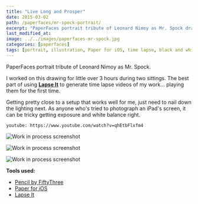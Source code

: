 ```yaml
---
title: "Live Long and Prosper"
date: 2015-03-02
path: /paperfaces/mr-spock-portrait/
excerpt: "PaperFaces portrait tribute of Leonard Nimoy as Mr. Spock drawn with Paper for iOS on an iPad."
last_modified_at: 
image: ../../images/paperfaces-mr-spock.jpg
categories: [paperfaces]
tags: [portrait, illustration, Paper for iOS, time lapse, black and white]
---
```


PaperFaces portrait tribute of Leonard Nimoy as Mr. Spock.

I worked on this drawing for little over 3 hours during two sittings. The best part of using [**Lapse It**](http://www.lapseit.com/) to generate time lapse videos of my work... playing them for the first time. 

Getting pretty close to a setup that works well for me, just need to nail down the lighting next. As anyone who's tried to photograph an iPad's screen, it can be tricky getting exposure and white balance right.

`youtube: https://www.youtube.com/watch?v=qhEtbFlxfm4`

![Work in process screenshot](../../images/paperfaces-mr-spock-process-1-600.jpg)

![Work in process screenshot](../../images/paperfaces-mr-spock-process-2-600.jpg)

![Work in process screenshot](../../images/paperfaces-mr-spock-process-3-600.jpg)

**Tools used:**

- [Pencil by FiftyThree](https://amzn.to/35tCkJW)
- [Paper for iOS](https://paper.bywetransfer.com/)
- [Lapse It](http://www.lapseit.com/)
